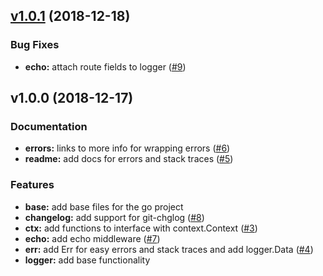 
<a name="v1.0.1"></a>
## [v1.0.1](https://github.com/robinjoseph08/go-pg-migrations/compare/v1.0.0...v1.0.1) (2018-12-18)

### Bug Fixes

* **echo:** attach route fields to logger ([#9](https://github.com/robinjoseph08/go-pg-migrations/issues/9))


<a name="v1.0.0"></a>
## v1.0.0 (2018-12-17)

### Documentation

* **errors:** links to more info for wrapping errors ([#6](https://github.com/robinjoseph08/go-pg-migrations/issues/6))
* **readme:** add docs for errors and stack traces ([#5](https://github.com/robinjoseph08/go-pg-migrations/issues/5))

### Features

* **base:** add base files for the go project
* **changelog:** add support for git-chglog ([#8](https://github.com/robinjoseph08/go-pg-migrations/issues/8))
* **ctx:** add functions to interface with context.Context ([#3](https://github.com/robinjoseph08/go-pg-migrations/issues/3))
* **echo:** add echo middleware ([#7](https://github.com/robinjoseph08/go-pg-migrations/issues/7))
* **err:** add Err for easy errors and stack traces and add logger.Data ([#4](https://github.com/robinjoseph08/go-pg-migrations/issues/4))
* **logger:** add base functionality

